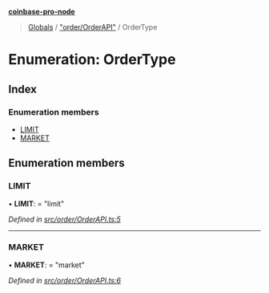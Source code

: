**[coinbase-pro-node](../README.md)**

> [Globals](../globals.md) / ["order/OrderAPI"](../modules/_order_orderapi_.md) / OrderType

# Enumeration: OrderType

## Index

### Enumeration members

- [LIMIT](_order_orderapi_.ordertype.md#limit)
- [MARKET](_order_orderapi_.ordertype.md#market)

## Enumeration members

### LIMIT

• **LIMIT**: = "limit"

_Defined in [src/order/OrderAPI.ts:5](https://github.com/bennycode/coinbase-pro-node/blob/493485c/src/order/OrderAPI.ts#L5)_

---

### MARKET

• **MARKET**: = "market"

_Defined in [src/order/OrderAPI.ts:6](https://github.com/bennycode/coinbase-pro-node/blob/493485c/src/order/OrderAPI.ts#L6)_
